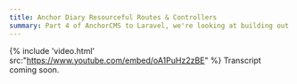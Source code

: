 ```yaml
---
title: Anchor Diary Resourceful Routes & Controllers
summary: Part 4 of AnchorCMS to Laravel, we're looking at building out our routing now
---
```


{% include 'video.html' src:"https://www.youtube.com/embed/oA1PuHz2zBE" %}
Transcript coming soon.
